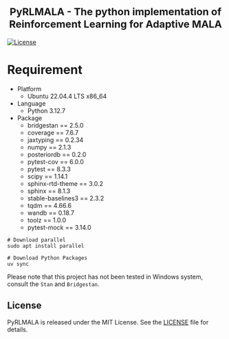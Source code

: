 <h1 align="center">
  <a href="https://github.com/congyewang/pyrlmala" target="_blank">
  </a>
  <br>
  <small>PyRLMALA - The python implementation of Reinforcement Learning for Adaptive MALA</small>
</h1>

[![License](https://img.shields.io/badge/license-MIT-blue.svg)](LICENSE)

# Requirement

- Platform
  - Ubuntu 22.04.4 LTS x86_64
- Language
  - Python 3.12.7
- Package
  - bridgestan == 2.5.0
  - coverage == 7.6.7
  - jaxtyping == 0.2.34
  - numpy == 2.1.3
  - posteriordb == 0.2.0
  - pytest-cov == 6.0.0
  - pytest == 8.3.3
  - scipy == 1.14.1
  - sphinx-rtd-theme == 3.0.2
  - sphinx == 8.1.3
  - stable-baselines3 == 2.3.2
  - tqdm == 4.66.6
  - wandb == 0.18.7
  - toolz == 1.0.0
  - pytest-mock == 3.14.0

```{bash}
# Download parallel
sudo apt install parallel

# Download Python Packages
uv sync
```

Please note that this project has not been tested in Windows system, consult the `Stan` and `Bridgestan`.

## License

PyRLMALA is released under the MIT License. See the [LICENSE](LICENSE) file for details.
